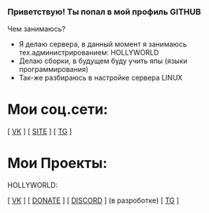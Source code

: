 ### Приветствую! Ты попал в мой профиль GITHUB

Чем занимаюсь?

- Я делаю сервера, в данный момент я занимаюсь тех.администрированием: HOLLYWORLD
- Делаю сборки, в будущем буду учить япы (языки программирования)
- Так-же разбираюсь в настройке сервера LINUX

# Мои соц.сети:

\[ [VK](https://vk.com/atgxxl2) \]
\[ [SITE](https://atgxxl.hollyworld.fun) \]
\[ [TG](https://t.me/atgxxl) \]

# Мои Проекты:

HOLLYWORLD:

\[ [VK](https://vk.com/hw_fun) \]
\[ [DONATE](https://hollyworld.fun) \]
\[ [DISCORD](https://discord.hollyworld.fun) \] (в разроботке)
\[ [TG](https://t.me/hw_fun) \]

